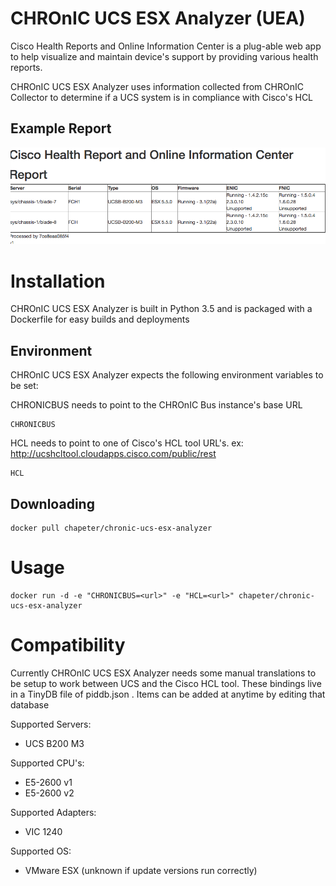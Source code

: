 # CHROnIC UCS ESX Analyzer (UEA)

Cisco Health Reports and Online Information Center is a plug-able web app to help visualize and maintain device's support by providing various health reports.

CHROnIC UCS ESX Analyzer uses information collected from CHROnIC Collector to determine if a UCS system is in compliance with Cisco's HCL

## Example Report
![](images/example_report.png)

# Installation

CHROnIC UCS ESX Analyzer is built in Python 3.5 and is packaged with a Dockerfile for easy builds and deployments

## Environment

CHROnIC UCS ESX Analyzer expects the following environment variables to be set:

CHRONICBUS needs to point to the CHROnIC Bus instance's base URL
```
CHRONICBUS
```

HCL needs to point to one of Cisco's HCL tool URL's.  ex: http://ucshcltool.cloudapps.cisco.com/public/rest
```
HCL
```


## Downloading

```
docker pull chapeter/chronic-ucs-esx-analyzer
```

# Usage

```
docker run -d -e "CHRONICBUS=<url>" -e "HCL=<url>" chapeter/chronic-ucs-esx-analyzer
```

# Compatibility

Currently CHROnIC UCS ESX Analyzer needs some manual translations to be setup to work between UCS and the Cisco HCL tool.  These bindings live in a TinyDB file of piddb.json .  Items can be added at anytime by editing that database

Supported Servers:
* UCS B200 M3

Supported CPU's:
* E5-2600 v1
* E5-2600 v2

Supported Adapters:
* VIC 1240

Supported OS:
* VMware ESX (unknown if update versions run correctly)
